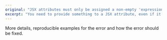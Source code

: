 ```yaml
---
original: "JSX attributes must only be assigned a non-empty 'expression'."
excerpt: "You need to provide something to a JSX attribute, even if it is null or an empty array or string, but it cannot be an empty pair of curly braces."
---
```


More details, reproducible examples for the error and how the error should be fixed.
